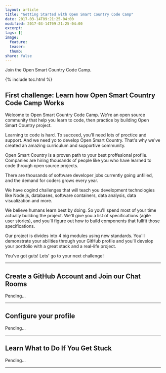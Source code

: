 ```yaml
---
layout: article
title: "Getting Started with Open Smart Country Code Camp"
date: 2017-03-14T09:21:25-04:00
modified: 2017-03-14T09:21:25-04:00
excerpt:
tags: []
image:
  feature:
  teaser:
  thumb:
share: false
---
```


Join the Open Smart Country Code Camp.

{% include toc.html %}

## First challenge: Learn how Open Smart Country Code Camp Works

Welcome to Open Smart Country Code Camp. We're an open source community that help you learn to code, then practice by building Open Smart Country project.

Learning to code is hard. To succeed, you'll need lots of proctice and support. And we need yo to develop Open Smart Country. That's why we've created an amazing curriculum and supportive community.

Open Smart Country is a proven path to your best proffesional profile. Companies are hiring thousands of people like you who have learned to code through open source projects.

There are thousands of software developer jobs currently going unfilled, and the demand for coders grows every year.

We have cogind challenges that will teach you development technologies like Node.js, databases, software containers, data analysis, data visualization and more.

We believe humans learn best by doing. So you'll spend most of your time actually building the project. We'll give you a list of specifications (agile user stories), and you'll figure out how to build components that fullfit those specifications.

Our project is divides into 4 big modules using new standards. You'll demonstrate your abilities through your GitHub profile and you'll develop your portfolio with a great stack and a real-life project.

You've got guts! Lets' go to your next challenge!


---

## Create a GitHub Account and Join our Chat Rooms

Pending...

---

## Configure your profile

Pending...

---

## Learn What to Do If You Get Stuck

Pending...

---
